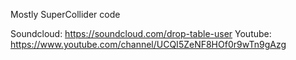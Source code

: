 Mostly SuperCollider code

Soundcloud: https://soundcloud.com/drop-table-user
Youtube: https://www.youtube.com/channel/UCQI5ZeNF8HOf0r9wTn9gAzg
